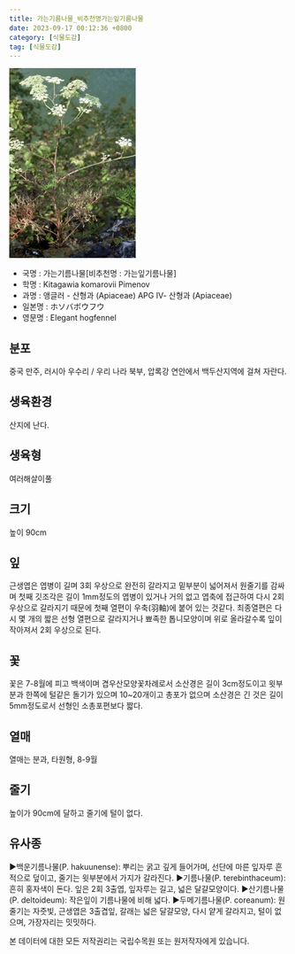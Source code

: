 ```yaml
---
title: 가는기름나물_비추천명가는잎기름나물
date: 2023-09-17 00:12:36 +0800
category: [식물도감]
tag: [식물도감]
---
```




![가는기름나물[비추천명 : 가는잎기름나물]](/assets/img/fileUpload/plants/basic/Umbelliferae/Peucedanum/8235/1_th2.JPG)
- 국명 : 가는기름나물[비추천명 : 가는잎기름나물]
- 학명 : Kitagawia komarovii Pimenov
- 과명 : 앵글러 - 산형과 (Apiaceae) APG Ⅳ- 산형과 (Apiaceae)
- 일본명 : ホソバボウフウ
- 영문명 : Elegant hogfennel


## 분포
중국 만주, 러시아 우수리 / 우리 나라 북부, 압록강 연안에서 백두산지역에 걸쳐 자란다.
## 생육환경
산지에 난다.
## 생육형
여러해살이풀
## 크기
높이 90cm
## 잎
근생엽은 엽병이 길며 3회 우상으로 완전히 갈라지고 밑부분이 넓어져서 원줄기를 감싸며 첫째 깃조각은 길이 1mm정도의 엽병이 있거나 거의 없고 엽축에 접근하여 다시 2회 우상으로 갈라지기 때문에 첫째 열편이 우축(羽軸)에 붙어 있는 것같다. 최종열편은 다시 몇 개의 짧은 선형 열편으로 갈라지거나 뾰족한 톱니모양이며 위로 올라갈수록 잎이 작아져서 2회 우상으로 된다.
## 꽃
꽃은 7-8월에 피고 백색이며 겹우산모양꽃차례로서 소산경은 길이 3cm정도이고 윗부분과 한쪽에 털같은 돌기가 있으며 10~20개이고 총포가 없으며 소산경은 긴 것은 길이 5mm정도로서 선형인 소총포편보다 짧다.
## 열매
열매는 분과, 타원형, 8-9월
## 줄기
높이가 90cm에 달하고 줄기에 털이 없다.
## 유사종
▶백운기름나물(P. hakuunense): 뿌리는 굵고 깊게 들어가며, 선단에 마른 잎자루 흔적으로 덮이고, 줄기는 윗부분에서 가지가 갈라진다. 
▶기름나물(P. terebinthaceum): 흔히 홍자색이 돈다. 잎은 2회 3출엽, 잎자루는 길고, 넓은 달걀모양이다. 
▶산기름나물(P. deltoideum): 작은잎이 기름나물에 비해 넓다.
▶두메기름나물(P. coreanum): 원줄기는 자줏빛, 근생엽은 3출겹잎, 갈래는 넓은 달걀모양, 다시 얕게 갈라지고, 털이 없으며, 가장자리는 밋밋하다.






본 데이터에 대한 모든 저작권리는 국립수목원 또는 원저작자에게 있습니다.
